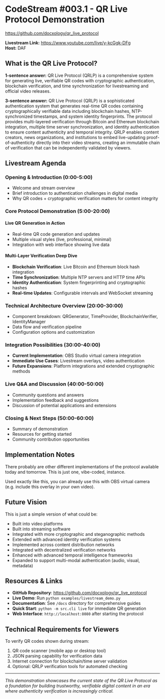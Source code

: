 # CodeStream #003.1 - QR Live Protocol Demonstration
https://github.com/docxology/qr_live_protocol

**Livestream Link:** https://www.youtube.com/live/y-kcGgk-DFg  
**Host:** DAF

## What is the QR Live Protocol?

**1-sentence answer:** QR Live Protocol (QRLP) is a comprehensive system for generating live, verifiable QR codes with cryptographic authentication, blockchain verification, and time synchronization for livestreaming and official video releases.

**3-sentence answer:** QR Live Protocol (QRLP) is a sophisticated authentication system that generates real-time QR codes containing cryptographically verifiable data including blockchain hashes, NTP-synchronized timestamps, and system identity fingerprints. The protocol provides multi-layered verification through Bitcoin and Ethereum blockchain integration, multiple time server synchronization, and identity authentication to ensure content authenticity and temporal integrity. QRLP enables content creators, news organizations, and institutions to embed live-updating proof-of-authenticity directly into their video streams, creating an immutable chain of verification that can be independently validated by viewers.

## Livestream Agenda

### Opening & Introduction (0:00-5:00)
- Welcome and stream overview
- Brief introduction to authentication challenges in digital media
- Why QR codes + cryptographic verification matters for content integrity

### Core Protocol Demonstration (5:00-20:00)

#### Live QR Generation in Action
- Real-time QR code generation and updates
- Multiple visual styles (live, professional, minimal)
- Integration with web interface showing live data

#### Multi-Layer Verification Deep Dive
- **Blockchain Verification**: Live Bitcoin and Ethereum block hash integration
- **Time Synchronization**: Multiple NTP servers and HTTP time APIs
- **Identity Authentication**: System fingerprinting and cryptographic hashes
- **Real-time Updates**: Configurable intervals and WebSocket streaming

### Technical Architecture Overview (20:00-30:00)
- Component breakdown: QRGenerator, TimeProvider, BlockchainVerifier, IdentityManager
- Data flow and verification pipeline
- Configuration options and customization

### Integration Possibilities (30:00-40:00)
- **Current Implementation**: OBS Studio virtual camera integration
- **Immediate Use Cases**: Livestream overlays, video authentication
- **Future Expansions**: Platform integrations and extended cryptographic methods

### Live Q&A and Discussion (40:00-50:00)
- Community questions and answers
- Implementation feedback and suggestions
- Discussion of potential applications and extensions

### Closing & Next Steps (50:00-60:00)
- Summary of demonstration
- Resources for getting started
- Community contribution opportunities

## Implementation Notes

There probably are other different implementations of the protocol available today and tomorrow. This is just one, vibe-coded, instance.

Used exactly like this, you can already use this with OBS virtual camera (e.g. include this overlay in your own video).

## Future Vision

This is just a simple version of what could be:
- Built into video platforms
- Built into streaming software  
- Integrated with more cryptographic and steganographic methods
- Extended with advanced identity verification systems
- Implemented across content distribution networks
- Integrated with decentralized verification networks
- Enhanced with advanced temporal intelligence frameworks
- Expanded to support multi-modal authentication (audio, visual, metadata)

## Resources & Links

- **GitHub Repository**: https://github.com/docxology/qr_live_protocol
- **Live Demo**: Run `python examples/livestream_demo.py`
- **Documentation**: See `/docs` directory for comprehensive guides
- **Quick Start**: `python -m src.cli live` for immediate QR generation
- **Web Interface**: `http://localhost:8080` after starting the protocol

## Technical Requirements for Viewers

To verify QR codes shown during stream:
1. QR code scanner (mobile app or desktop tool)
2. JSON parsing capability for verification data
3. Internet connection for blockchain/time server validation
4. Optional: QRLP verification tools for automated checking

---

*This demonstration showcases the current state of the QR Live Protocol as a foundation for building trustworthy, verifiable digital content in an era where authenticity verification is increasingly critical.*


